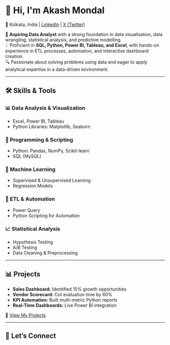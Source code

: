 # 👋 Hi, I'm Akash Mondal  
📍 Kolkata, India | [LinkedIn](#) | [X (Twitter)](#)

🎯 **Aspiring Data Analyst** with a strong foundation in data visualisation, data wrangling, statistical analysis, and predictive modelling.  
💡 Proficient in **SQL, Python, Power BI, Tableau, and Excel**, with hands-on experience in ETL processes, automation, and interactive dashboard creation.  
🔍 Passionate about solving problems using data and eager to apply analytical expertise in a data-driven environment.

---

## 🛠️ Skills & Tools

### 📊 Data Analysis & Visualization  
- Excel, Power BI, Tableau  
- Python Libraries: Matplotlib, Seaborn  

### 🐍 Programming & Scripting  
- Python: Pandas, NumPy, Scikit-learn  
- SQL (MySQL)

### 🤖 Machine Learning  
- Supervised & Unsupervised Learning  
- Regression Models

### 🧰 ETL & Automation  
- Power Query  
- Python Scripting for Automation

### 📈 Statistical Analysis  
- Hypothesis Testing  
- A/B Testing  
- Data Cleaning & Preprocessing

---
## 📊 Projects
- **Sales Dashboard:** Identified 15% growth opportunities  
- **Vendor Scorecard:** Cut evaluation time by 60%  
- **KPI Automation:** Built multi-metric Python reports  
- **Real-Time Dashboards:** Live Power BI integration  

🔗 [View My Projects](https://github.com/akashcodes-official?tab=repositories)

---

## 🤝 Let’s Connect

